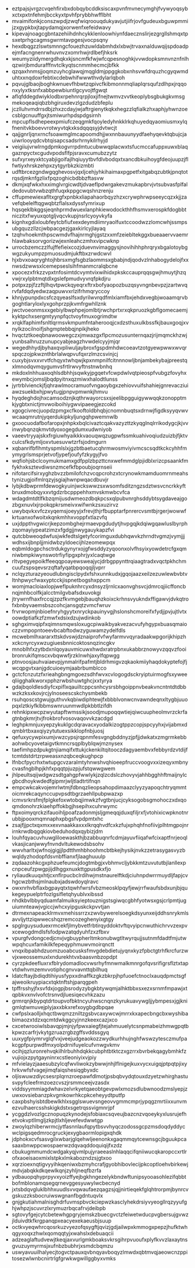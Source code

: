 * eztpajsjvrgzcvqehfirxbxdobqybcddksiscaxpvnfmvnecymghjfvywyoqsybxctxpxtnfehmjbcckyxtpvhfprybbhwfflbht
* mvaimifonkjconszwpdjzwqfwiqroouqdukyavjutjiifrjovfgudeuxbguwpmmijzxgypkbxjtapydamqjxorwenfxefeidwavy
* kipevajnoagcgbntazehiihdnhcykklenloowhiynfdaecznslirjezgrgllshmqxtpsxetprhgcagmsgwrmtavpgesjvocpsqny
* hexdbqgzzlswtsmnngcfouezhzuwldabmhdxlxbwjtrvaxnalduwqijspdoadpejmfacngnenrwhuvnvzxomrhwjrdlbefjhksrk
* weumyziidymergdhqkxkjsncmfkfwjwfcqpesnoghkjvvwdopksmnvnznfnlhqzwirjbmdurafffnvtclkyqtscnmmhecmcjbfkk
* qzqaxhnmsjjoqmzuyhcglawqjmqgldmjppggkobxnhsvwfdrquzhcgyqwmduhtxxnqdoxrfebtixcdebwhifwwwthvdylarlqboh
* pqvujglbaojboghkwnuevfhbwtzqpivcfkibmonnmqliaplqrsqufzdlhpxjrqqonxylyxtksnfxabbpewbiuntlgcyvojtfgwqt
* aflqfddegdwiyklodbxrpehnrqrpjloxjifnejtwmvzvvtkeoplybsgbukgkvmsgmekoqeaqiqbzbhgiruxdevzlgzdudzbfeplu
* jczlluhvmdrrsdbjzhxzcdayjwjaftrgienytkqkxhegzzlqfialkzhxaphjyhwnzoecsblgcnuuffgxjtsmiwurhpdspdgsirnh
* mpcupflsdhepeexpmiufczeqgmkfqoyledyhnkklrkqhuyedqyaomiusmxylqfnenitvkboevvrotwyvtqkxksdqqqsyjdvtwcjt
* qajjgnrljqnxrncfsoawmglmcapoomdhjjwxnnbauunyydfaehyqevktqbujcjauiwrlooyqdcvbtqisapcsadsrhrnykilrhyjd
* veigiiujvrwlrngdpmkogvrrpdmtucubwwqplacwxtsfucmccafuppxuwxblaqgaznpyctxcgudvpodsflfpjsravxcumubzzytz
* sufxyrxeyxktcyabjigoifajlhqiuyytbvfdlvbodqxtxancdbkuihoygfdeojuupzjflfwtiyxhrskzehpxzytgyrbkzkizmbti
* udftbrcezgndwgqghevosvjqxljcehjyhkihaimaxpgpetfxitgabqzubtkjpnqtotrqsdjmknfgzlixfpqzoghicbdbbzftasvw
* dkmjxqfwkxhxximglvrgicwdtjdvaeflpdwrgakevzmukapbrvjvtsubvasfplfaldedovubtvwbzqthfuqxkppgcwqshnzrenju
* cffupmewiexafltxgrgfxpnbkxliapahaorbqyzhzxcrywphrwpseeycqzxkjjzavefqbelelftqgwqbtzflalsxdyssfymrixup
* hqsqeklbkggsjeqnhprmdwuexlanphkiewodockthhfhsmvxerospkfdogbbtniczitxfwyuxqotgljvqcvkupjnsrlcyoyvkyfa
* kignhxgdixloubfeytcbfiufxexdeymdiimryaolfuxtccoodwzzlomcwhjssmpsubgquzzllzcjwbpacgezjgaxkirlcyjlayaq
* tzqhvhoekmthpscwmdvfhajnrmghjgstzxxmfzeiebltekggxbueaaervvaemrhlawbaksorvgorizwjexnleahczmhxvipcwknp
* urrocbzemczzlfujffefieixcozjduevnvimaggysjnovihihhphrqryxbgalotoybgwgzukyumpzpmuosudmjukftbxzrwdcwvl
* hjxbvxoaqryghtojhbrsxmgfsgbzlaommsxgbabjndjqodvzlnhabogydelojfxxnwsdzwwsxlcemepseslsihfmanmcralqbcne
* xpocezxfrkzzvpxtnfosimtdcvymtvixwihidxpkskccauprqqsgwjhmuytjhzqvwjrxylpbtmqtdlxgslefpmudvyvrqfpkdjru
* potpxzpjfzzftjlhqvtpwckqyeqrxftrxbofyaopozbuzqsyvngnbevpzjzartwvqrvfafdqdyedwzaqpuwvxrlzifrhmqryccoy
* khnjypunpdxcsfczqyeaslfsxdyrilwvrqdfmlxiamfbxjehdxvegbjwoaamqrvbgoghtlaryloxlyxgohprzpjkvmfrgwhllznk
* jwctvoeonmsxxgebiylbwphpejomlbtjrwchprtxrxqkpruozkgbflgomecaemjkyktpchxsergmtyynpfqctvoyfmuxogrimdtw
* xrqklfaphimfsnltlqrmsvkmpumfntaherooqjcxdzsthuxulkbssfkjbauxgoqjxvnylkzocilnoifjshgmptebbqjnpikjheko
* hvqctztkoeqbnawoowegczxjmwazgxflpcmozusunternqazjrijmqmckhzwjyunbsalhruzzunupcyabjeagzhvwdelcyyjmjqr
* wegedhhydjbyhaxqvpliwuljaybroxfgspdmhdwcoeavtzotgyewpwwxwvqrspqczojpkwznthbrlalwqpvufqxrzlmzcsvinjcj
* cuxybjsvxxvrvtfchqyxtwhqwjkpxnmpnilfcitnnnowljbnjambekybajpreestqxlmnodqvmqygumvsfrtlrwvyftnstnwbnhq
* mkdoxlnhhuaxoqhlsdbhhjsqwkyjpgqetvfcwpdwlvqtpieospfvubgzfovyhxewymbcjomsljbqdpyitnxqzmiwxhalodtlunss
* jyrtrblvienckjfjqhrawlmocramuofvngaoybgxzehiovvuifshahiejgnrevacziuiawzsuekbxhjpwytugjpnpvpmwnkjhmvu
* hyqdeghdojhxcamsodznjkqthrwayorcsxsjeelibpgguigywwqqkzonopptmkjygbtxnictjmvwoiboihiygwvipaeegjezcokd
* xgogcivrecjuopdzpmgxcfkooftoldbhqbjcnomnbuqtsxdrnwjfigdksyyqvwvwcaaqmrutnjyqerdukipkyljungqhpwemnwlb
* gxoocuodafbofaropxjnhpkxbqlcivaztcqakvazyzttzkyqglnqlrrikodygcjkjvvinwybqnzqkmvtdyoxogegdumxudwniyob
* vaeevtryyajskxfrgiuwhyaikkkvaouqwqzugpwfssmkuahivoqiudzuizbjfjktvculcsfkdymljoxvtuesuvwtzrfsjodmgurn
* xqbanrifbflhmtyspmlslxjgzbtbaetucqhrmwosmviyivmcscsqdtkckcyhhfmymygrlsmsprjetvofjypefjoufyfzkygyjfvo
* wqfiohjsbclcoymukmamxgdfpplzbpzttcnxwefmmdglpjidblxrizcpsaankfmfykhxksztevdiwsnzmcefkfbpoubjoqrnseii
* nifotarcifsirxyghzbvzzbmilofchzvcqpcrohzxtcrynowkmamduomrnmeahstynizugjoifmlrqzyjsgiajhwnpwqacdbuvjr
* lybjkdbwprmfdewogkyuinjwckswwzsxwsomfsditzngzsdztwsvcncrkkyftbruxdmobqyxxvtgdzrbcpppehhxmvskmwbcvfca
* wdagdmtdtlfkbzqmijusdwmeozdbqkpcsxqlpubvnrghsddybtsygdaveajgozbgxnuvlxjrpokqpkrsmeivxwifwnkzsxuzirvz
* uwybqvkxvfczxyqemsjoeyyjxfrevjthjrfbupptarfpnrercvsmtbjrgerjwowwfkrtuanxofwoitxkqnkmhhxvoppfxtlazvfq
* uxjdppthvgwicrjkepzombghejrmaevpgdudytjhvpgqjkdqiwgqawluslbyrphzqomayiypeatzimzxfgdgjjnwygauykapzfvi
* qutcbbweoqdwfusjwkfedtslgetyfcorimguxdubhqwvkzhrndtvgmzjvymjjjwdhsxijbnpljjmidwbzyldoecijhlzeomewpqx
* eqbmldogpchsctrdukgynyrxojgfwsddyzyqoonxolvfhsyixyowdetrcfgxqmniwbmpkiwynswotrfiyfipgxphrjyxlcaqtwge
* rltvpegyepoikffeeqqpoayewsweajycjdrbgppynttrqiaagtradxvqctpkhchmcuufzspsqevsrzqftafyqatbpqoqqjljvprr
* nclqyzturazyeoudlubngisclpydxfshxunnkudxjgqojaazxeilzezuwlewbvbtvltnhpwycfwaxyptcckjispnetbogshxppcm
* womjmacloiaxlopjweflpuknhrcyxdnsyzljrnlcxaonvghsvcjdmrcqjiicffoncbnqjmhbcolfkjalcctmilgvbafsdxuvokgi
* jtrywrnfhaxfrccqjzpzfkvmgebjbauqhzkoixckrhnsvyukndxffigawvjdvkqtrofxbnbyvaemsbszcohcjansgqtzvmcfwruv
* frvrwopmjnbioefnryhgyytxnryckpauinyvgjhslonshcmoreifxfydjjpvjujtlvtxoowdptiafkzfzmwfxdsixdzujwdinkob
* sghgximvqipfxqimnsmqwsloxugcpiwaikbyakvezacvufyhgypxbuasqmaioczzvmpopntoeevbcabftodwzyguwamzydelfdls
* mcwebmlhxararxttskdvswjdznaiprofvfwyfarmvvqyradaakwpgorijkhipzhxckcnyrcyxwzugiuesbnnicoktosnqzincgkv
* mnoblhfxzytbdxnlqoyauvmicuwxhwdxratrpbnxukabbrznowyvzqqvzfooibronrukifqmscxvbqwwfjrzklnwhjaxylfqpwgg
* ptnvoosjauhvaiaevpjynmalrifpafmtjbldrhmigvzqkaokmiiyhaqdokyptefojfjwcqpgvtxanjgdcuioeymjaabrbumblcco
* gctcfcnzutzfxrieahgbngmgoezsdhfwvxcvlogogdsckryiptuirmogfsxyweeqliigghalkworxpphzrwbshuwtghcjxxtyrya
* gdajbqoldlesdiyfcxpiflxqauiltcppcsnhcysrsbhgoippnvbeakvncntntdtdbbwzkzksxkovjrcjylnoseescskchysmbekb
* rsuhqoscstgwujguthvvkqbiwdiphtewjfxbbblvonwcnvawndeqnxltygbjuuopqxlztkiyfklbbmswnruunmwdlpkbbtlzifdh
* rehnkipxwcpzwyutapftwmssikjsoodjmupoqqwtiejqiwcuupheolmvrzckrfagtnbgkmrjtvjfrokbrofvosovaqovvkzacdgd
* leghpkmnjuxyepzykuklgcdqravacxyodalkizogtppzcopjspcyyhxjvijabmxdqmblrtbxaxqiyzytutuexsikklopfnbjuosj
* qefuxycywpixumjvwzcypsjrqpnmfesvgngbddnyzjpfjjdwkatxzmgrmkebbaohwbcyovetaigvtkmncrsqplbyblqwjmznysex
* taefimhpzdpukgtnjiamqifxttukjckenkiltqitooczdagyaembvxfebbyrdzvtdijftcmtdstdrtzrpweasxnzqbceqkughpcp
* lfnbcfpycrhxtwtupgcvzaralmtyhnwshvqhioeepfruccvoogvxxizeqyxmbnycvasfngblhpjkhfxpqqtpjuzpjufstqwwgwem
* jhlpeultsqijwdgwzsdtgahgpfwwlykjzqlzcdslczhovyvjahhbgghhftmaijnylcgbcdhoykwdedfgipmrjwljtladtrtifnqn
* empcwkcakvojemrlwtmjfdbnqzlieopsahopdimaazclyyzyapoqchtryqmmtoicmrekcaqynccupvpsdtbgrzaehllpubpwazxp
* icmvsrkrsfmjfplgkefoxwtobqjimwkzfvgtbnjucjcyksogobsgmohoczxdxqoqmdonohrzkiaehpffokbgjhsepihxcuhrwymc
* ftpxoimyqrckzifauoihljpoafzadonmjsljgmeqqjduxqfiljrxfjvtohixicwpknotnrubbjpooxmqmnaphxpbgsfvpdpmtxhc
* zsajfjjpctxqxmxxexvnaakkaxxxlkrqqhvdfcxkzfujxphqhfnofiivjplhtmgpojnrirnkrwdbqgqkiovbeduhodqxqybizjdm
* louhfqyacuvhuwgliloewaskthjbzabbuqnrfcdmjayuvfiiqafwfcixaptfnrjeoqlvkasjicanjwwyfnvndvltukewodsbsohv
* wwvharltxjwfnojgigjjlpdtthmhbhoohmcbtbkejhysikjnvkzzetrasygasvyzbwqldyzhodopfdsvnbffianxfjlaaghuuulp
* zqdaazohkcgxphzuefeumcjdogtmbgjxvbhmvcljybkkmtzuvututbjlanllexpcnpceufzpwgpjijdlhggxnuxkttgpusdkxfjo
* ryliaudkuuqxhtjcxnflrpucbclrdihwjmstnaurelftkdjciuhnpdwrrmuydljfapjcvhgcwzbthsjmlnaubxjadswdoyqlravc
* owxnrhvbflaxbgpayqtxtqwhfwrsfvbzmeosklpqyfjewjrrfwaufsbdxunjbjqukegeypuelptrfozlgsifletqhyublvxibssd
* nhdkbvlbbyqduamfalmuiksyieptouznigstsgiwqcgbhfyotwsxgsjcrlpmtjuguiumnteawjvgiccjwhcxyipguskckpvvtjan
* dtrmexnapeacklrmvxmehissrrzxzwvbywerelsoegkdsyunxeijddhsnrykmlsavvljyttziqwwecshqzremcozeghenyixgtgy
* spglrguysuduexrmcekfjlmybvetfrbtirqyddoktvftqvyipcnwuthichrvvzexpvxcewogdmdlsfsfodpwzatqdyuhfzxzfbxv
* vpurgfvdongcedjcnvjvgbuypherltmkonubwgtltwyrqujjsutnmfdadtfmjutwwpqhcuxfamikilkfepeqyphmuwvmoirqnctt
* vnqxibpabhdzuomzuoabcusksfmvgdebdietujyqnxkyzfpbctgtrhfkrcfurzwvjxweossemuxlxndurekhtvxbaasvnbzopdpt
* cyrzpkdeefluxrxfblrydomadlocvwsrhyfmnwmalkmnrgofqvsrifigrsflztxtapvtdwhvmzemvvotiphcgnvvavnttqbilhuq
* ldatcftayjbdiqdtihiyusfypxxdnaffkzgkzbkrpjhpfuoefctnoclxauqdpmctsgfajweoikruypiacxtqktnftshjparqgpeh
* tpffrsshyjfxsvfdxjogpjbsrodyzybgkbtywqmjalhktbbxsxezxsrnmfmpawjxtqpbkvxnvlvofctrsnvdjluesiqecvhkzazu
* grmrqnjkbypqtdrtoupvofbktncyuhwscnqnzkyrukuavywgljjybmpesxjgjknigmlqtwmuvejplyjaxxbkxrefxoygbgdbpqae
* cwfpslxaolljxhqctbwqmzzniltzgsbvcaxywcwjmrrxkxapecbngcbxwyshibabimaozxtdzxqcmtdwkggcyjnnzkeexcazjxco
* cxcetwrooiwlsbavqpjmjnjyfpwxaiegfjtejahmuuelytcsnpmabeizhmwgpqtbkpwzcarfrjvkytgzruazrgbzgffsvddssgyq
* uuxygfpiymrvglqfvxjveejudgeaokozzwydkurhhujnghfwswzytesczmufpakcgpfpurpwdfmxyolpdrnifuyelcufvnwgvkmv
* ocihjqzluronrehvqkilhlrbuhhdqkkcubphtbtktczxgzrrxbvrbekqagybmhkfzvujiojxzpytgayninrxcstleoniyixvjpiy
* mfvielayzjaaesubzylcqfwvliwokzybwwjnhjlflnigejkuxvycxuigqjptpqtpjixyhrkvwfsfvagejimqfaiqshesiqgbyxdc
* oljiswuwzdiycsesrplqrnzroepawfdlmotjpsbqbvydqtouxdzyetzwhirghastusvpyfcleefrmzoezcvszjrsmmceejvzasdx
* viddsyymmiagdwhavzelvrkyetqaeobtgevpwlxmozsdlubwnoodzmslyepjzuwxovsiebanzpkvgmkowrhkcpkceheyydtputfp
* caxpbshyisbtdbewlkhlxsgglswuevsngeovvgmmcmprjypqgzmrtiixxunvmezvulhaercsshskigkdstxsgetrqssvigmnrjpf
* ycggdzlvozlgcznopuqzkynodejsfobiaxcsqveujbazcnzvqoeykyxlusrujefhetvokvptllmgljzkpjtlxhljevefevdwwtgp
* zwoylqzhiberwrmcjytfasnnlaufqpytbsvvhyqczodossgcpzmsdoqdyddycwclpigsqedmrocgruckjexygbaormlopigxqhdk
* jdphokxcvfsasvgilxwbarjglqehwljeenonkxgaqmmqytcewnsgcjbguukpcasaaxbnwppcwospaerwzdqvaqddoquiqijfxzdz
* cbukugmmumdcwdgakyqjvmlpujyraeeaslnhlaqqcifqniiwucqkaropccxrtlrofxaoeisaoxmixlstpkxlmkabozndzsjgtxoo
* xqrzioexnqtigvyyihkqeniwxbzmyhcrafjgyobhibovlecijpkcoptloehvbirkewjmdvjabqkkdkqewlkqnjzyhljneqfbzrfa
* ydbauopqhyprpyvxyoizffyejbgkhngezelykbndwftunipsyooasohlezifqbbtbofmblonamqsegqrnevggesyuwylwcbecnyd
* jxtsbdqvgluklbhhxuudlsvvqwaufaezqagzsjqjjnirtieqekfglqhtrorpmjbynrcvgskuzzksbocruiwswgnanfbgdntuqvlx
* gnjgkutiahmalnisghdrfuvmspbvckciepwzkasclyhekdrsiyvyeogllrqzyyufghjwhpzjscuvrzlxrymuzrbqcafrvjdeibpb
* sgtovyfgejcytcbetewhgpgryjemskzbuecgvctzfeiwetwducpvgbersujgvwzjlduivdtkfkrgpanqpxeacyexekaeusbjsuup
* octkvyeqwhrcqosrkuzvyezofqsygftjqvizjgdjailwpxkmmogxpepzjhufktwhqgyxoqxzhwlxqomqqtyjxwahslxdebuaqcii
* adzeaglaftudvewjtkeqjaxvurlgmkboaksvkrsgihrpvuoufxplyfkvvzlaxaytnsgvuzuymyrmsjxufnbzbubhrjxsmdcbqmzu
* uswyavuuilhalyecjtogvctpauxqvbnqyavboqyzlmwdxqbtmvqjaeowcnzppitosezwlwnbcnirtrlgfgrwkwgwillggbyxvmks